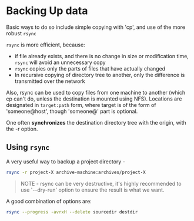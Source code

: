 # Backing Up data

Basic ways to do so include simple copying with 'cp', and use of the more robust `rsync`

`rsync` is more efficient, because:
* if file already exists, and there is no change in size or modification time, `rsync` will avoid an unnecessary copy
* `rsync` copies only the parts of files that have actually changed
* In recursive copying of directory tree to another, only the difference is transmitted over the network

Also, rsync can be used to copy files from one machine to another (which cp can't do, unless the destination is mounted using NFS).
Locations are designated in `target:path` form, where target is of the form of 'someone@host', though 'someone@' part is optional.

One often **synchronizes** the destination directory tree with the origin, with the -r option.

## Using `rsync`

A very useful way to backup a project directory -
```sh
rsync -r project-X archive-machine:archives/project-X
```

> NOTE - rsync can be very destructive, it's highly recommended to use '--dry-run' option to ensure the result is what we want.

A good combination of options are:
```sh
rsync --progress -avrxH --delete sourcedir destdir
```

